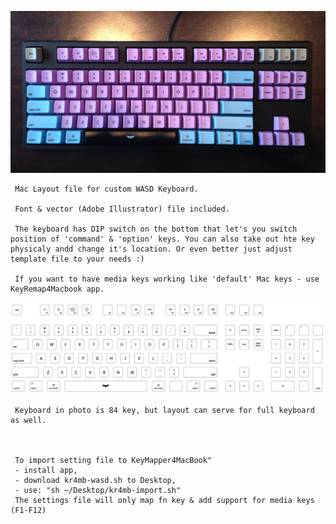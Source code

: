 ![Alt text](wasd.JPG "Example")

     Mac Layout file for custom WASD Keyboard.
     
     Font & vector (Adobe Illustrator) file included.
     
     The keyboard has DIP switch on the bottom that let's you switch position of 'command' & 'option' keys. You can also take out hte key physicaly andd change it's location. Or even better just adjust template file to your needs :)
     
     If you want to have media keys working like 'default' Mac keys - use KeyRemap4Macbook app.
     
![Alt text](whole.png "Example")
     
     Keyboard in photo is 84 key, but layout can serve for full keyboard as well.
     
     
     
     To import setting file to KeyMapper4MacBook"
     - install app,
     - download kr4mb-wasd.sh to Desktop,
     - use: "sh ~/Desktop/kr4mb-import.sh"
     The settings file will only map fn key & add support for media keys (F1-F12)